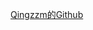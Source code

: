 <p><a href="https://github.com/Qingzzm">Qingzzm的Github</a></p>
<script src="http://pv.sohu.com/cityjson?ie=utf-8"></script> 
<script> 
      document.write(returnCitySN["cip"]+','+returnCitySN["cname"]) 
</script>

